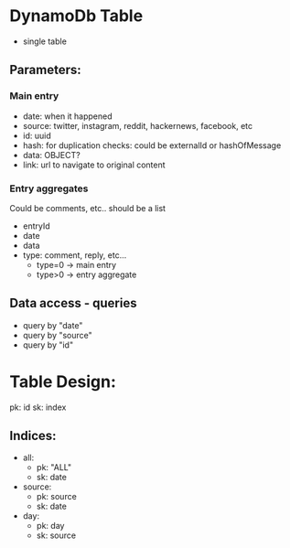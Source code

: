# DynamoDb Table

- single table

## Parameters:

### Main entry
- date: when it happened
- source: twitter, instagram, reddit, hackernews, facebook, etc
- id: uuid
- hash: for duplication checks: could be externalId or hashOfMessage
- data: OBJECT?
- link: url to navigate to original content
  
### Entry aggregates
  Could be comments, etc.. should be a list
  
  - entryId
  - date
  - data
  - type: comment, reply, etc...
    - type=0 -> main entry
    - type>0 -> entry aggregate

## Data access - queries

- query by "date"
- query by "source"
- query by "id"

# Table Design:

pk: id
sk: index

## Indices:

- all:
  - pk: "ALL"
  - sk: date
- source:
  - pk: source
  - sk: date
- day:
  - pk: day
  - sk: source